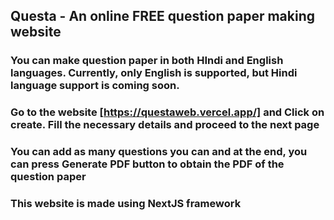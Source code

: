 ## Questa - An online FREE question paper making website
### You can make question paper in both HIndi and English languages. Currently, only English is supported, but Hindi language support is coming soon.
### Go to the website [https://questaweb.vercel.app/] and Click on create. Fill the necessary details and proceed to the next page
### You can add as many questions you can and at the end, you can press **Generate PDF** button to obtain the PDF of the question paper
### This website is made using **NextJS** framework
